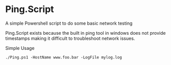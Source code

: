 Ping.Script
===========

A simple Powershell script to do some basic network testing

Ping.Script exists because the built in ping tool in windows does not provide timestamps making it difficult to troubleshoot network issues.

Simple Usage

```
./Ping.ps1 -HostName www.foo.bar -LogFile mylog.log
```
